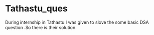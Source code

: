 # Tathastu_ques
During internship in Tathastu I was given to slove the some basic DSA question .So there is their solution.
